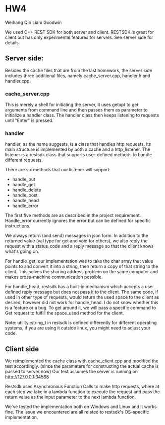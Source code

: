 # HW4
Weihang Qin
Liam Goodwin

We used C++ REST SDK for both server and client. RESTSDK is great for client but has only experimental features for servers. See server side for details. 
## Server side:
Besides the cache files that are from the last homework, the server side includes three additional files, namely cache_server.cpp, handler.h and handler.cpp.

### cache_server.cpp
This is merely a shell for initiating the server, it uses getopt to get arguments from command line and then passes them as parameter to initialize a handler class. The handler class then keeps listening to requests until "Enter" is pressed. 

### handler

handler, as the name suggests, is a class that handles http requests. Its main structure is implemented by both a cache and a http_listener. The listener is a restsdk class that supports user-defined methods to handle different requests.

There are six methods that our listener will support: 
- handle_put
- handle_get
- handle_delete
- handle_post
- handle_head
- handle_error

The first five methods are as described in the project requirement. Handle_error currently ignores the error but can be defined for specific instructions. 

We always return (and send) messages in json form. In addition to the returned value (val type for get and void for others), we also reply the request with a status_code and a reply message so that the client knows what's going on.  

For handle_get, our implementation was to take the char array that value points to and convert it into a string, then return a copy of that string to the client. This solves the sharing address problem on the same computer and makes cross-machine communication possible. 

For handle_head, restsdk has a built-in mechanism which accepts a user defined reply message but does not pass it to the client.  The same code, if used in other type of requests, would return the used space to the client as desired, however did not work for handle_head. I do not know whether this is a feature or a bug. To get around it, we will pass a specific command to Get request to fulfill the space_used method for the client. 

Note: utility::string_t in restsdk is defined differently for different operating systems, if you are using it outside linux, you might need to adjust your code. 


## Client side
We reimplemented the cache class with cache_client.cpp and modified the test accordingly. (since the parameters for constructing the actual cache is passed to server now)
Our test assumes the server is running on http://127.0.0.1:34568

Restsdk uses Asynchronous Function Calls to make http requests, where at each step we take in a lambda function to execute the request and pass the return value as the input parameter to the next lambda function. 

We've tested the implementation both on Windows and Linux and it works fine. The issue we encountered are all related to restsdk's OS-specific implementation.